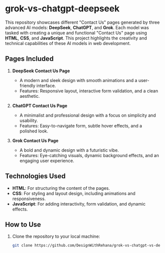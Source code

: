 # grok-vs-chatgpt-deepseek

This repository showcases different "Contact Us" pages generated by three advanced AI models: **DeepSeek**, **ChatGPT**, and **Grok**. Each model was tasked with creating a unique and functional "Contact Us" page using **HTML**, **CSS**, and **JavaScript**. This project highlights the creativity and technical capabilities of these AI models in web development.

## Pages Included

1. **DeepSeek Contact Us Page**  
   - A modern and sleek design with smooth animations and a user-friendly interface.  
   - Features: Responsive layout, interactive form validation, and a clean aesthetic.  

2. **ChatGPT Contact Us Page**  
   - A minimalist and professional design with a focus on simplicity and usability.  
   - Features: Easy-to-navigate form, subtle hover effects, and a polished look.  

3. **Grok Contact Us Page**  
   - A bold and dynamic design with a futuristic vibe.  
   - Features: Eye-catching visuals, dynamic background effects, and an engaging user experience.  

## Technologies Used

- **HTML**: For structuring the content of the pages.  
- **CSS**: For styling and layout design, including animations and responsiveness.  
- **JavaScript**: For adding interactivity, form validation, and dynamic effects.  

## How to Use

1. Clone the repository to your local machine:  
   ```bash
   git clone https://github.com/DesignWithRehana/grok-vs-chatgpt-vs-deepseek.git